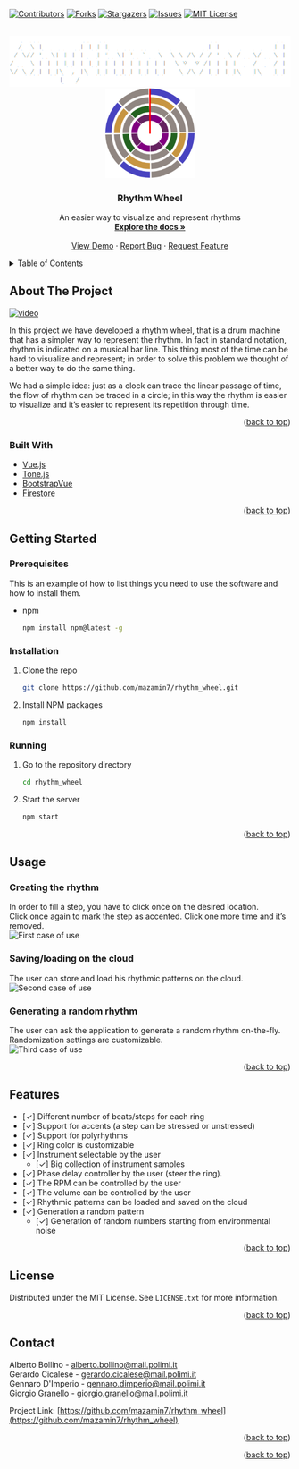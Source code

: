 <div id="top"></div>

<!-- PROJECT SHIELDS -->
[![Contributors][contributors-shield]][contributors-url]
[![Forks][forks-shield]][forks-url]
[![Stargazers][stars-shield]][stars-url]
[![Issues][issues-shield]][issues-url]
[![MIT License][license-shield]][license-url]

<!-- PROJECT LOGO -->
<br />
<div align="center">
  <a href="https://github.com/mazamin7/rhythm_wheel">
    <img src="src/resources/images/project_title.png" alt="Project title">
  </a>
  <a href="https://github.com/mazamin7/rhythm_wheel">
    <img src="src/resources/images/logo.png" alt="Logo" width="160" height="160">
  </a>
</div>

<h3 align="center">Rhythm Wheel</h3>
  <p align="center">
    An easier way to visualize and represent rhythms
    <br />
    <a href="https://github.com/mazamin7/rhythm_wheel"><strong>Explore the docs »</strong></a>
    <br />
    <br />
    <a href="https://www.youtube.com/watch?v=3YUWU_Ernf4">View Demo</a>
    ·
    <a href="https://github.com/mazamin7/rhythm_wheel/issues">Report Bug</a>
    ·
    <a href="https://github.com/mazamin7/rhythm_wheel/issues">Request Feature</a>
  </p>
</h3>

<!-- TABLE OF CONTENTS -->
<details>
  <summary>Table of Contents</summary>
  <ol>
    <li>
      <a href="#about-the-project">About The Project</a>
      <ul>
        <li><a href="#built-with">Built With</a></li>
      </ul>
    </li>
    <li>
      <a href="#getting-started">Getting Started</a>
      <ul>
        <li><a href="#prerequisites">Prerequisites</a></li>
        <li><a href="#installation">Installation</a></li>
		<li><a href="#running">Running</a></li>
      </ul>
    </li>
    <li><a href="#usage">Usage</a></li>
    <li><a href="#features">Features</a></li>
    <li><a href="#license">License</a></li>
    <li><a href="#contact">Contact</a></li>
  </ol>
</details>



<!-- ABOUT THE PROJECT -->
## About The Project

[![video](https://img.youtube.com/vi/3YUWU_Ernf4/0.jpg)](https://www.youtube.com/watch?v=3YUWU_Ernf4)

In this project we have developed a rhythm wheel, that is a drum machine that has a simpler way to represent the rhythm. In fact in standard notation, rhythm is indicated on a musical bar line. This thing most of the time can be hard to visualize and represent; in order to solve this problem we thought of a better way to do the same thing. <br />

We had a simple idea: just as a clock can trace the linear passage of time, the flow of rhythm can be traced in a circle; in this way the rhythm is easier to visualize and it’s easier to represent its repetition through time. <br />

<p align="right">(<a href="#top">back to top</a>)</p>

### Built With

* [Vue.js](https://vuejs.org/)
* [Tone.js](https://tonejs.github.io/)
* [BootstrapVue](https://bootstrap-vue.org/)
* [Firestore](https://firebase.google.com/docs/firestore)

<p align="right">(<a href="#top">back to top</a>)</p>

<!-- GETTING STARTED -->
## Getting Started

### Prerequisites

This is an example of how to list things you need to use the software and how to install them.
* npm
  ```sh
  npm install npm@latest -g
  ```

### Installation

1. Clone the repo
   ```sh
   git clone https://github.com/mazamin7/rhythm_wheel.git
   ```
2. Install NPM packages
   ```sh
   npm install
   ```
   
### Running

1. Go to the repository directory
   ```sh
   cd rhythm_wheel
   ```
2. Start the server
   ```sh
   npm start
   ```

<p align="right">(<a href="#top">back to top</a>)</p>



<!-- USAGE EXAMPLES -->
## Usage

### Creating the rhythm
In order to fill a step, you have to click once on the desired location.<br/>
Click once again to mark the step as accented.
Click one more time and it’s removed.<br/>
![First case of use](src/resources/images/case_of_use_1.gif)

### Saving/loading on the cloud
The user can store and load his rhythmic patterns on the cloud.<br/>
![Second case of use](src/resources/images/case_of_use_2.gif)

### Generating a random rhythm
The user can ask the application to generate a random rhythm on-the-fly.
Randomization settings are customizable.<br/>
![Third case of use](src/resources/images/case_of_use_3.gif)

<p align="right">(<a href="#top">back to top</a>)</p>

<!-- FEATURES -->
## Features
	
- [✓] Different number of beats/steps for each ring<br/>
- [✓] Support for accents (a step can be stressed or unstressed)<br/>
- [✓] Support for polyrhythms<br/>
- [✓] Ring color is customizable<br/>
- [✓] Instrument selectable by the user<br/>
	- [✓] Big collection of instrument samples<br/>
- [✓] Phase delay controller by the user (steer the ring).<br/>
- [✓] The RPM can be controlled by the user<br/>
- [✓] The volume can be controlled by the user<br/>
- [✓] Rhythmic patterns can be loaded and saved on the cloud<br/>
- [✓] Generation a random pattern<br/>
	- [✓] Generation of random numbers starting from environmental noise<br/>

<p align="right">(<a href="#top">back to top</a>)</p>

<!-- LICENSE -->
## License

Distributed under the MIT License. See `LICENSE.txt` for more information.

<p align="right">(<a href="#top">back to top</a>)</p>

<!-- CONTACT -->
## Contact

Alberto Bollino - alberto.bollino@mail.polimi.it<br/>
Gerardo Cicalese - gerardo.cicalese@mail.polimi.it<br/>
Gennaro D'Imperio - gennaro.dimperio@mail.polimi.it<br/>
Giorgio Granello - giorgio.granello@mail.polimi.it<br/>

Project Link: [https://github.com/mazamin7/rhythm_wheel](https://github.com/mazamin7/rhythm_wheel)

<p align="right">(<a href="#top">back to top</a>)</p>

<p align="right">(<a href="#top">back to top</a>)</p>

<!-- MARKDOWN LINKS & IMAGES -->
<!-- https://www.markdownguide.org/basic-syntax/#reference-style-links -->
[contributors-shield]: https://img.shields.io/github/contributors/mazamin7/rhythm_wheel.svg?style=for-the-badge
[contributors-url]: https://github.com/mazamin7/rhythm_wheel/graphs/contributors
[forks-shield]: https://img.shields.io/github/forks/mazamin7/rhythm_wheel.svg?style=for-the-badge
[forks-url]: https://github.com/mazamin7/rhythm_wheel/network/members
[stars-shield]: https://img.shields.io/github/stars/mazamin7/rhythm_wheel.svg?style=for-the-badge
[stars-url]: https://github.com/mazamin7/rhythm_wheel/stargazers
[issues-shield]: https://img.shields.io/github/issues/mazamin7/rhythm_wheel.svg?style=for-the-badge
[issues-url]: https://github.com/mazamin7/rhythm_wheel/issues
[license-shield]: https://img.shields.io/github/license/mazamin7/rhythm_wheel.svg?style=for-the-badge
[license-url]: https://github.com/mazamin7/rhythm_wheel/blob/master/LICENSE.txt
[product-screenshot]: images/screenshot.png
